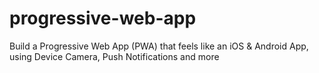 # progressive-web-app
Build a Progressive Web App (PWA) that feels like an iOS &amp; Android App, using Device Camera, Push Notifications and more

